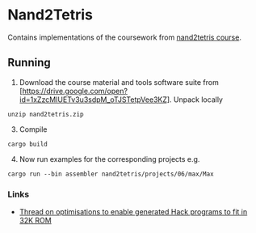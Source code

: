 # Nand2Tetris 
Contains implementations of the coursework from [nand2tetris course](https://www.nand2tetris.org/course).

## Running

1. Download the course material and tools software suite from [https://drive.google.com/open?id=1xZzcMIUETv3u3sdpM_oTJSTetpVee3KZ]. Unpack locally
```
unzip nand2tetris.zip
```
3. Compile
```
cargo build
```
4. Now run examples for the corresponding projects
e.g.
```
cargo run --bin assembler nand2tetris/projects/06/max/Max
```

### Links
* [Thread on optimisations to enable generated Hack programs to fit in 32K ROM](http://nand2tetris-questions-and-answers-forum.52.s1.nabble.com/Generated-code-size-tt1201814.html#a1263768)

